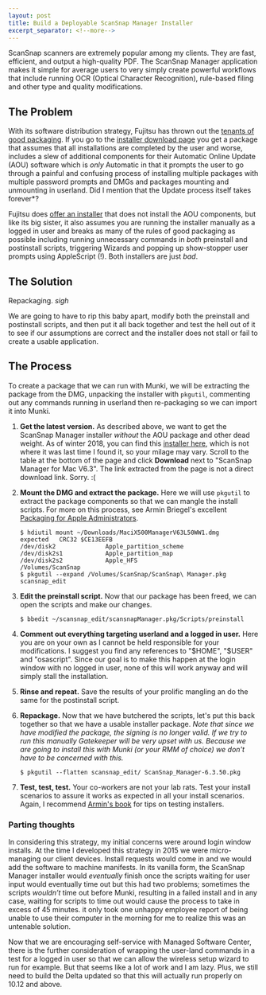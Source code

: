 ```yaml
---
layout: post
title: Build a Deployable ScanSnap Manager Installer
excerpt_separator: <!--more-->
---
```


ScanSnap scanners are extremely popular among my clients. They are fast, efficient, and output a high-quality PDF. The ScanSnap Manager application makes it simple for average users to very simply create powerful workflows that include running OCR (Optical Character Recognition), rule-based filing and other type and quality modifications.

## The Problem

With its software distribution strategy, Fujitsu has thrown out the [tenants of good packaging][ten]. If you go to the [installer download page][a] you get a package that assumes that all installations are completed by the user and worse, includes a slew of additional components for their Automatic Online Update (AOU) software which is *only* Automatic in that it prompts the user to go through a painful and confusing process of installing multiple packages with multiple password prompts and DMGs and packages mounting and unmounting in userland. Did I mention that the Update process itself takes forever*?

Fujitsu does [offer an installer][b] that does not install the AOU components, but like its big sister, it also assumes you are running the installer manually as a logged in user and breaks as many of the rules of good packaging as possible including running unnecessary commands in *both* preinstall and postinstall scripts, triggering Wizards and popping up show-stopper user prompts using AppleScript (!). Both  installers are just *bad*.

## The Solution

Repackaging. *sigh*
<!--more-->
We are going to have to rip this baby apart, modify both the preinstall and postinstall scripts, and then put it all back together and test the hell out of it to see if our assumptions are correct and the installer does not stall or fail to create a usable application.

## The Process

To create a package that we can run with Munki, we will be extracting the package from the DMG, unpacking the installer with `pkgutil`, commenting out any commands running in userland then re-packaging so we can import it into Munki.

1. **Get the latest version.** As described above, we want to get the ScanSnap Manager installer *without* the AOU package and other dead weight. As of winter 2018, you can find this [installer here][b], which is not where it was last time I found it, so your milage may vary. Scroll to the table at the bottom of the page and click **Download** next to "ScanSnap Manager for Mac  V6.3". The link extracted from the page is not a direct download link. Sorry. :(
2. **Mount the DMG and extract the package.** Here we will use `pkgutil` to extract the package components so that we can mangle the install scripts. For more on this process, see Armin Briegel's excellent [Packaging for Apple Administrators][c].

	```
	$ hdiutil mount ~/Downloads/MaciX500ManagerV63L50WW1.dmg
	expected   CRC32 $CE13EEFB
	/dev/disk2          	Apple_partition_scheme
	/dev/disk2s1        	Apple_partition_map
	/dev/disk2s2        	Apple_HFS                      	/Volumes/ScanSnap
	$ pkgutil --expand /Volumes/ScanSnap/ScanSnap\ Manager.pkg scansnap_edit
	```

3. **Edit the preinstall script.** Now that our package has been freed, we can open the scripts and make our changes.

	```
	$ bbedit ~/scansnap_edit/scansnapManager.pkg/Scripts/preinstall
	```

4. **Comment out everything targeting userland and a logged in user.** Here you are on your own as I cannot be held responsible for your modifications. I suggest you find any references to "$HOME", "$USER" and "osascript". Since our goal is to make this happen at the login window with no logged in user, none of this will work anyway and will simply stall the installation.
5. **Rinse and repeat.** Save the results of your prolific mangling an do the same for the postinstall script.
6. **Repackage.** Now that we have butchered the scripts, let's put this back together so that we have a usable installer package. *Note that since we have modified the package, the signing is no longer valid. If we try to run this manually Gatekeeper will be very upset with us. Because we are going to install this with Munki (or your RMM of choice) we don't have to be concerned with this.*

	```
	$ pkgutil --flatten scansnap_edit/ ScanSnap_Manager-6.3.50.pkg
	```

7. **Test, test, test.** Your co-workers are not your lab rats. Test your install scenarios to assure it works as expected in all your install scenarios. Again, I recommend [Armin's book][c] for tips on testing installers.

### Parting thoughts

In considering this strategy, my initial concerns were around login window installs. At the time I developed this strategy in 2015 we were micro-managing our client devices. Install requests would come in and we would add the software to machine manifests. In its vanilla form, the ScanSnap Manager installer would _eventually_ finish once the scripts waiting for user input would eventually time out but this had two problems; sometimes the scripts _wouldn’t_ time out before Munki, resulting in a failed install and in any case, waiting for scripts to time out would cause the process to take in excess of 45 minutes. it only took one unhappy employee report of being unable to use their computer in the morning for me to realize this was an untenable solution.

Now that we are encouraging self-service with Managed Software Center, there is the further consideration of wrapping the user-land commands in a test for a logged in user so that we can allow the wireless setup wizard to run for example. But that seems like a lot of work and I am lazy. Plus, we still need to build the Delta updated so that this will actually run properly on 10.12 and above.


[ten]:https://www.afp548.com/2010/06/03/the-commandments-of-packaging-in-os-x/
[a]:http://www.fujitsu.com/global/support/products/computing/peripheral/scanners/scansnap/software/ix500m-setup.html
[b]:http://scansnap.fujitsu.com/global/dl/setup/m-ix500-inst.html?MODEL=5018
[c]:https://itunes.apple.com/us/book/packaging-for-apple-administrators/id1173928620?mt=11
